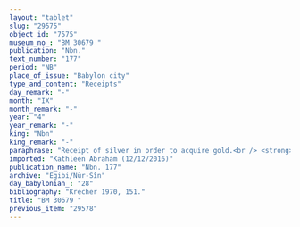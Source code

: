 ```yaml
---
layout: "tablet"
slug: "29575"
object_id: "7575"
museum_no_: "BM 30679 "
publication: "Nbn."
text_number: "177"
period: "NB"
place_of_issue: "Babylon city"
type_and_content: "Receipts"
day_remark: "-"
month: "IX"
month_remark: "-"
year: "4"
year_remark: "-"
king: "Nbn"
king_remark: "-"
paraphrase: "Receipt of silver in order to acquire gold.<br /> <strong>A</strong> receives (<em>mahāru</em>)&nbsp; 2 minas 5 shekels of silver from <strong>B</strong> by <strong>C</strong>&rsquo;s orders (<em>ina na&scaron;parti</em>). He should spend it (<em>nadānu</em>) on (<em>ana</em>) gold.<br /> &nbsp;<br /> <strong>A</strong> = Niqūdu/Nab&ucirc;-iqī&scaron;a//Ma&scaron;tuk; <strong>B</strong> = Nab&ucirc;-ahhē-iddin/&Scaron;ulāya//Egibi; <strong>C</strong> = Mu&scaron;ēzib-Bēl/Ta&rsquo;imbadē"
imported: "Kathleen Abraham (12/12/2016)"
publication_name: "Nbn. 177"
archive: "Egibi/Nūr-Sîn"
day_babylonian_: "28"
bibliography: "Krecher 1970, 151."
title: "BM 30679 "
previous_item: "29578"
---
```

